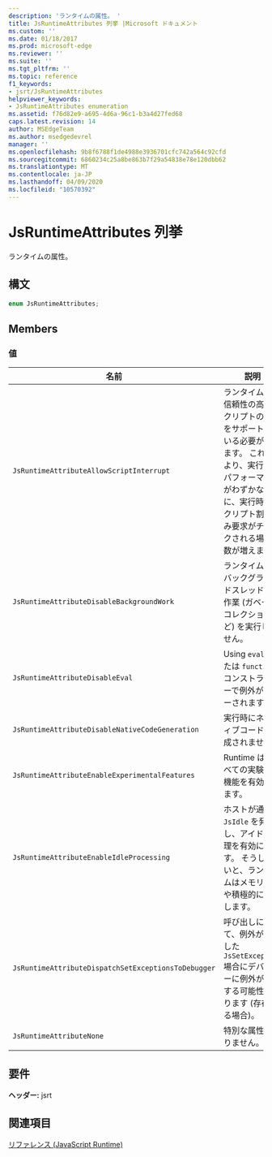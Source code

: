 ```yaml
---
description: 'ランタイムの属性。 '
title: JsRuntimeAttributes 列挙 |Microsoft ドキュメント
ms.custom: ''
ms.date: 01/18/2017
ms.prod: microsoft-edge
ms.reviewer: ''
ms.suite: ''
ms.tgt_pltfrm: ''
ms.topic: reference
f1_keywords:
- jsrt/JsRuntimeAttributes
helpviewer_keywords:
- JsRuntimeAttributes enumeration
ms.assetid: f76d82e9-a695-4d6a-96c1-b3a4d27fed68
caps.latest.revision: 14
author: MSEdgeTeam
ms.author: msedgedevrel
manager: ''
ms.openlocfilehash: 9b8f6788f1de4988e3936701cfc742a564c92cfd
ms.sourcegitcommit: 6860234c25a8be863b7f29a54838e78e120dbb62
ms.translationtype: MT
ms.contentlocale: ja-JP
ms.lasthandoff: 04/09/2020
ms.locfileid: "10570392"
---
```

# JsRuntimeAttributes 列挙
ランタイムの属性。  
  
## 構文  
  
```cpp  
enum JsRuntimeAttributes;  
```  
  
## Members  
  
### 値  
  
|名前|説明|  
|----------|-----------------|  
|`JsRuntimeAttributeAllowScriptInterrupt`|ランタイムは、信頼性の高いスクリプトの中断をサポートしている必要があります。 これにより、実行時のパフォーマンスがわずかな場合に、実行時にスクリプト割り込み要求がチェックされる場所の数が増えます。|  
|`JsRuntimeAttributeDisableBackgroundWork`|ランタイムは、バックグラウンドスレッドでの作業 (ガベージコレクションなど) を実行しません。|  
|`JsRuntimeAttributeDisableEval`|Using `eval` または `function` コンストラクターで例外がスローされます。|  
|`JsRuntimeAttributeDisableNativeCodeGeneration`|実行時にネイティブコードは生成されません。|  
|`JsRuntimeAttributeEnableExperimentalFeatures`|Runtime は、すべての実験的な機能を有効にします。|  
|`JsRuntimeAttributeEnableIdleProcessing`|ホストが通話 `JsIdle` を発信し、アイドル処理を有効にします。 そうしないと、ランタイムはメモリをやや積極的に管理します。|  
|`JsRuntimeAttributeDispatchSetExceptionsToDebugger`|呼び出しによって、例外が発生した `JsSetException` 場合にデバッガーに例外が発生する可能性があります (存在する場合)。|  
|`JsRuntimeAttributeNone`|特別な属性はありません。|  
  
## 要件  
 **ヘッダー:** jsrt  
  
## 関連項目  
 [リファレンス (JavaScript Runtime)](../chakra-hosting/reference-javascript-runtime.md)